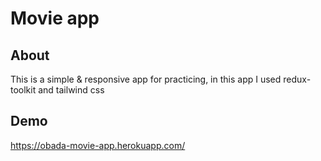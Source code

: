 # Movie app
## About
This is a simple & responsive app for practicing, in this app I used redux-toolkit and tailwind css

## Demo
https://obada-movie-app.herokuapp.com/

